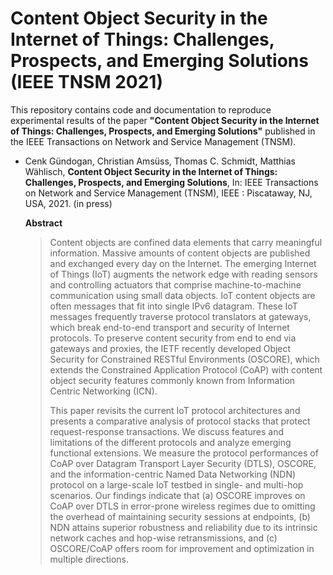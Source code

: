 # Content Object Security in the Internet of Things: Challenges, Prospects, and Emerging Solutions (IEEE TNSM 2021)

This repository contains code and documentation to reproduce experimental results of the paper **"Content Object Security in the Internet of Things: Challenges, Prospects, and Emerging Solutions"** published in the IEEE Transactions on Network and Service Management (TNSM).

* Cenk Gündogan, Christian Amsüss, Thomas C. Schmidt, Matthias Wählisch,
**Content Object Security in the Internet of Things: Challenges, Prospects, and Emerging Solutions**,
In: IEEE Transactions on Network and Service Management (TNSM), IEEE : Piscataway, NJ, USA, 2021. (in press)

  **Abstract**
  > Content objects are confined data elements that carry meaningful information. Massive amounts of content objects are published and exchanged every day on the Internet.  The emerging Internet of Things (IoT) augments the network edge with reading sensors  and controlling actuators that comprise machine-to-machine communication using small data objects. IoT content objects are often messages that fit into single IPv6 datagram. These IoT messages frequently traverse protocol translators at gateways, which break end-to-end transport and security of Internet protocols.  To preserve content security from end to end via gateways and proxies, the IETF recently developed Object Security for Constrained RESTful Environments (OSCORE), which extends the Constrained Application Protocol (CoAP) with content object security features commonly known from Information Centric Networking (ICN).
  >
  > This paper revisits the current IoT protocol architectures and presents a comparative analysis of protocol stacks that protect request-response transactions. We discuss features and limitations of the different protocols and analyze emerging functional extensions.  We measure the protocol performances of CoAP over Datagram Transport Layer Security (DTLS), OSCORE, and the information-centric Named Data Networking (NDN) protocol on a large-scale IoT testbed in single- and multi-hop scenarios.  Our findings indicate that (a) OSCORE improves on CoAP over DTLS in error-prone wireless regimes due to omitting the  overhead of maintaining security sessions at endpoints,  (b) NDN attains superior robustness and reliability due to its intrinsic network caches and hop-wise retransmissions, and (c) OSCORE/CoAP offers room for improvement and optimization in multiple directions.
